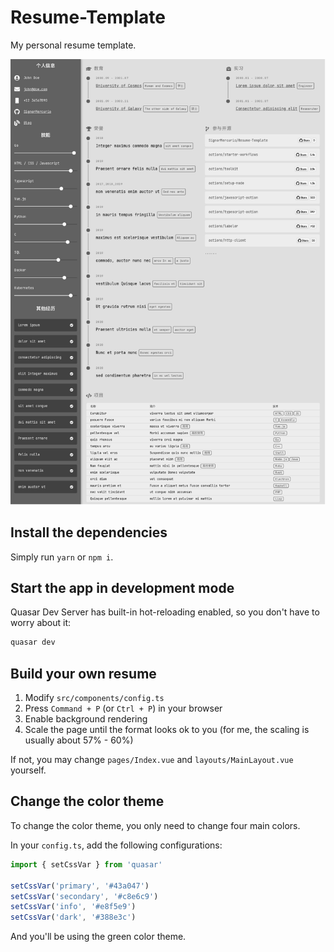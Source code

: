 # Resume-Template

My personal resume template.

![Resume Template Demo](static/Template.jpg)

## Install the dependencies

Simply run `yarn` or `npm i`.

## Start the app in development mode

Quasar Dev Server has built-in hot-reloading enabled, so you don't have to worry about it:

```bash
quasar dev
```

## Build your own resume

1. Modify `src/components/config.ts`
2. Press `Command + P` (or `Ctrl + P`) in your browser
3. Enable background rendering
4. Scale the page until the format looks ok to you (for me, the scaling is usually about 57% - 60%)

If not, you may change `pages/Index.vue` and `layouts/MainLayout.vue` yourself.

## Change the color theme

To change the color theme, you only need to change four main colors.

In your `config.ts`, add the following configurations:

```ts
import { setCssVar } from 'quasar'

setCssVar('primary', '#43a047')
setCssVar('secondary', '#c8e6c9')
setCssVar('info', '#e8f5e9')
setCssVar('dark', '#388e3c')
```

And you'll be using the green color theme.
